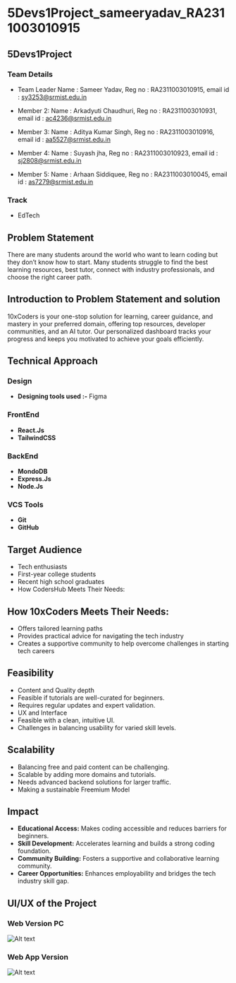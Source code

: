 # 5Devs1Project_sameeryadav_RA2311003010915

## 5Devs1Project

### Team Details

- Team Leader Name : Sameer Yadav, Reg no : RA2311003010915, email id : sy3253@srmist.edu.in

- Member 2: Name : Arkadyuti Chaudhuri, Reg no : RA2311003010931, email id : ac4236@srmist.edu.in

- Member 3: Name : Aditya Kumar Singh, Reg no : RA2311003010916, email id : aa5527@srmist.edu.in

- Member 4: Name : Suyash jha, Reg no : RA2311003010923, email id : sj2808@srmist.edu.in

- Member 5: Name : Arhaan Siddiquee, Reg no : RA2311003010045, email id : as7279@srmist.edu.in

### Track
- EdTech

## Problem Statement 

There are many students around the world who want to learn coding but they don’t know how to start. Many students struggle to find the best learning resources, best tutor, connect with industry professionals, and choose the right career path.

## Introduction to Problem Statement and solution 

10xCoders is your one-stop solution for learning, career guidance, and mastery in your preferred domain, offering top resources, developer communities, and an AI tutor. Our personalized dashboard tracks your progress and keeps you motivated to achieve your goals efficiently.

## Technical Approach

### Design
- **Designing tools used :-** Figma
### FrontEnd
- **React.Js**
- **TailwindCSS**
### BackEnd
- **MondoDB**
- **Express.Js**
- **Node.Js**
### VCS Tools
- **Git**
- **GitHub**
## Target Audience
- Tech enthusiasts
- First-year college students
- Recent high school graduates
- How CodersHub Meets Their Needs:
## How **10xCoders** Meets Their Needs:
- Offers tailored learning paths
- Provides practical advice for navigating the tech industry
- Creates a supportive community to help overcome challenges in starting tech careers
## Feasibility
- Content and Quality depth
- Feasible if tutorials are well-curated for beginners.
- Requires regular updates and expert validation.
- UX and Interface
- Feasible with a clean, intuitive UI.
- Challenges in balancing usability for varied skill levels.
## Scalability
- Balancing free and paid content can be challenging.
- Scalable by adding more domains and tutorials.
- Needs advanced backend solutions for larger traffic.
- Making a sustainable Freemium Model

## Impact
- **Educational Access:** Makes coding accessible and reduces barriers for beginners.
- **Skill Development:** Accelerates learning and builds a strong coding foundation.
- **Community Building:** Fosters a supportive and collaborative learning community.
- **Career Opportunities:** Enhances employability and bridges the tech industry skill gap.











## UI/UX of the Project

### Web Version PC

<img src="https://eu-central.storage.cloudconvert.com/tasks/e8dbfba8-11fd-4d3b-a038-5b167323efb0/1prod.webp?X-Amz-Algorithm=AWS4-HMAC-SHA256&X-Amz-Content-Sha256=UNSIGNED-PAYLOAD&X-Amz-Credential=cloudconvert-production%2F20240830%2Ffra%2Fs3%2Faws4_request&X-Amz-Date=20240830T071713Z&X-Amz-Expires=86400&X-Amz-Signature=354dc2597986891d6e2020263f38aa679b9ed6ccfbcc1ced453cce6f10347591&X-Amz-SignedHeaders=host&response-content-disposition=inline%3B%20filename%3D%221prod.webp%22&response-content-type=image%2Fwebp&x-id=GetObject" alt="Alt text" >

### Web App Version

<img src="https://eu-central.storage.cloudconvert.com/tasks/bc45cfc7-fdfb-49ca-b2db-284cb880ec55/mock%27.webp?X-Amz-Algorithm=AWS4-HMAC-SHA256&X-Amz-Content-Sha256=UNSIGNED-PAYLOAD&X-Amz-Credential=cloudconvert-production%2F20240830%2Ffra%2Fs3%2Faws4_request&X-Amz-Date=20240830T072040Z&X-Amz-Expires=86400&X-Amz-Signature=5ef973967760d9503405e4de46acc551882216ec63696c06570f02644ef42368&X-Amz-SignedHeaders=host&response-content-disposition=inline%3B%20filename%3D%22mock%27.webp%22&response-content-type=image%2Fwebp&x-id=GetObject" alt="Alt text" >


